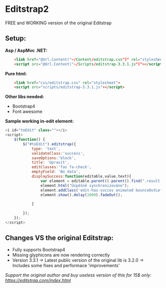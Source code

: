 # Editstrap2
FREE and WORKING version of the original Editstrap

## Setup: 

**Asp / AspMvc .NET:**  
```html
    <link href="@Url.Content("~/Content/editstrap.css")" rel="stylesheet">
    <script src="@Url.Content("~/Scripts/editstrap-3.3.1.js")"></script>
```

**Pure html:**  

```html
    <link href="css/editstrap.css" rel="stylesheet">
    <script src="scripts/editstrap-3.3.1.js"></script>
```

**Other libs needed:**  
- Bootstrap4 
- Font awesome

**Sample working in-edit element:**  
```javascript
<i id="toEdit" class=""></i>
<script>
    $(function() {
        $("#toEdit").editstrap({
            type: 'text',
            validateClass:'success',
            saveOptions:'block',
            title: 'Upravit',
            editClasses:'fas fa-check',
            emptyField: 'No data',
            displaySuccess:function(editable,value,text){
                var element = editable.parent().parent().find(".result-message");
                element.html("Úspěšně synchronizováno");
                element.addClass('edit-has-succes animated bounceOutLeft'); 
                element.show().delay(1000).fadeOut();
            
            }
         
        });
    }); 
</script>
```

## Changes VS the original Editstrap:
- Fully supports Bootstrap4
- Missing glyphicons are now rendering correctly
- Version 3.3.1 -> Latest public version of the original lib is 3.2.0 -> Includes some fixes and performace 'improvements'

_Support the original author and buy useless version of this for 15$ only: https://editstrap.com/index.html_
